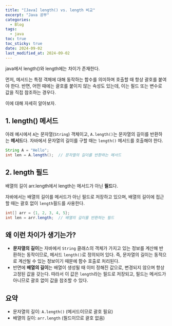 ```yaml
---
title: "[Java] length() vs. length 비교"
excerpt: "Java 공부"
categories:
  - Blog
tags:
  - java
toc: true
toc_sticky: true
date: 2024-09-02
last_modified_at: 2024-09-02
---
```


java에서 length()와 length에는 차이가 존재한다. 

먼저, 메서드는 특정 객체에 대해 동작하는 함수를 의미하며 호출할 때 항상 괄호를 붙여야 한다.  반면, 어떤 때에는 괄호를 붙이지 않는 속성도 있는데, 이는 필드 또는 변수로 값을 직접 참조하는 경우다. 

이에 대해 자세히 알아보자.

## 1. length() 메서드

아래 예시에서 `A`는 문자열(`String`) 객체이고, `A.length()`는 문자열의 길이를 반환하는 **메서드**다. 자바에서 문자열의 길이를 구할 때는 `length()` 메서드를 호출해야 한다.

```java
String A = "Hello";
int len = A.length();  // 문자열의 길이를 반환하는 메서드
```

## 2. length 필드

배열의 길이 arr.length에서 length는 메서드가 아닌 **필드**다.

자바에서는 배열의 길이를 메서드가 아닌 필드로 저장하고 있으며, 배열의 길이에 접근할 때는 괄호 없이 `length`필드를 사용한다.

```java
int[] arr = {1, 2, 3, 4, 5};
int len = arr.length;  // 배열의 길이를 반환하는 필드
```

## 왜 이런 차이가 생기는가?

- **문자열의 길이**는 자바에서 `String` 클래스의 객체가 가지고 있는 정보를 계산해 반환하는 동작이므로, 메서드 `length()`로 정의되어 있다. 즉, 문자열의 길이는 동적으로 계산될 수 있는 정보이기 때문에 함수 호출로 처리된다.
- 반면에 **배열의 길이**는 배열이 생성될 때 이미 정해진 값으로, 변경되지 않으며 항상 고정된 값을 갖는다. 따라서 이 값은 `length`라는 필드로 저장되고, 필드는 메서드가 아니므로 괄호 없이 값을 참조할 수 있다.

## 요약

- 문자열의 길이: `A.length()` (메서드이므로 괄호 필요)
- 배열의 길이: `arr.length` (필드이므로 괄호 없음)